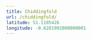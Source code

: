 ```yaml
---
title: Chiddingfold
url: /chiddingfold/
latitude: 51.1105426
longitude: -0.6281992000000001
---
```

